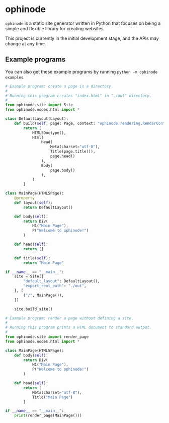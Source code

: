 # ophinode
`ophinode` is a static site generator written in Python that focuses on being
a simple and flexible library for creating websites.

This project is currently in the initial development stage, and the APIs may
change at any time.

## Example programs

You can also get these example programs by running
`python -m ophinode examples`.

```python
# Example program: create a page in a directory.
#
# Running this program creates "index.html" in "./out" directory.
#
from ophinode.site import Site
from ophinode.nodes.html import *

class DefaultLayout(Layout):
    def build(self, page: Page, context: "ophinode.rendering.RenderContext"):
        return [
            HTML5Doctype(),
            Html(
                Head(
                    Meta(charset="utf-8"),
                    Title(page.title()),
                    page.head()
                ),
                Body(
                    page.body()
                ),
            )
        ]

class MainPage(HTML5Page):
    @property
    def layout(self):
        return DefaultLayout()

    def body(self):
        return Div(
            H1("Main Page"),
            P("Welcome to ophinode!")
        )

    def head(self):
        return []

    def title(self):
        return "Main Page"

if __name__ == "__main__":
    site = Site({
        "default_layout": DefaultLayout(),
        "export_root_path": "./out",
    }, [
        ("/", MainPage()),
    ])

    site.build_site()

```

```python
# Example program: render a page without defining a site.
#
# Running this program prints a HTML document to standard output.
#
from ophinode.site import render_page
from ophinode.nodes.html import *

class MainPage(HTML5Page):
    def body(self):
        return Div(
            H1("Main Page"),
            P("Welcome to ophinode!")
        )

    def head(self):
        return [
            Meta(charset="utf-8"),
            Title("Main Page")
        ]

if __name__ == "__main__":
    print(render_page(MainPage()))

```
